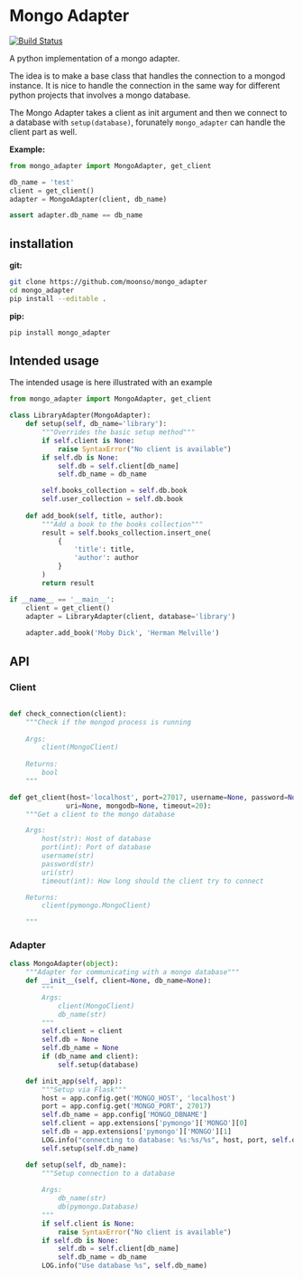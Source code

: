 # Mongo Adapter

[![Build Status][travis-img]][travis-url]

A python implementation of a mongo adapter.

The idea is to make a base class that handles the connection to a mongod instance.
It is nice to handle the connection in the same way for different python projects that involves a mongo database.

The Mongo Adapter takes a client as init argument and then we connect to a database with `setup(database)`, forunately `mongo_adapter` can handle the client part as well.

**Example:**

```python
from mongo_adapter import MongoAdapter, get_client

db_name = 'test'
client = get_client()
adapter = MongoAdapter(client, db_name)

assert adapter.db_name == db_name
```

## installation

**git:**

```bash
git clone https://github.com/moonso/mongo_adapter
cd mongo_adapter
pip install --editable .
```

**pip:**
```bash
pip install mongo_adapter
```


## Intended usage

The intended usage is here illustrated with an example

```python
from mongo_adapter import MongoAdapter, get_client

class LibraryAdapter(MongoAdapter):
	def setup(self, db_name='library'):
		"""Overrides the basic setup method"""
        if self.client is None:
            raise SyntaxError("No client is available")
        if self.db is None:
            self.db = self.client[db_name]
            self.db_name = db_name

        self.books_collection = self.db.book
        self.user_collection = self.db.book
	
	def add_book(self, title, author):
		"""Add a book to the books collection"""
		result = self.books_collection.insert_one(
			{
				'title': title,
				'author': author
			}
		)
		return result

if __name__ == '__main__':
	client = get_client()
	adapter = LibraryAdapter(client, database='library')
	
	adapter.add_book('Moby Dick', 'Herman Melville')

```

## API

### Client

```python

def check_connection(client):
    """Check if the mongod process is running
    
    Args:
        client(MongoClient)
    
    Returns:
        bool
    """

def get_client(host='localhost', port=27017, username=None, password=None,
              uri=None, mongodb=None, timeout=20):
    """Get a client to the mongo database

    Args:
        host(str): Host of database
        port(int): Port of database
        username(str)
        password(str)
        uri(str)
        timeout(int): How long should the client try to connect

    Returns:
        client(pymongo.MongoClient)

    """

```

### Adapter

```python
class MongoAdapter(object):
    """Adapter for communicating with a mongo database"""
    def __init__(self, client=None, db_name=None):
        """
        Args:
            client(MongoClient)
            db_name(str)
        """
        self.client = client
        self.db = None
        self.db_name = None
        if (db_name and client):
            self.setup(database)

    def init_app(self, app):
        """Setup via Flask"""
        host = app.config.get('MONGO_HOST', 'localhost')
        port = app.config.get('MONGO_PORT', 27017)
        self.db_name = app.config['MONGO_DBNAME']
        self.client = app.extensions['pymongo']['MONGO'][0]
        self.db = app.extensions['pymongo']['MONGO'][1]
        LOG.info("connecting to database: %s:%s/%s", host, port, self.db_name)
		self.setup(self.db_name)

    def setup(self, db_name):
        """Setup connection to a database
        
        Args:
            db_name(str)
            db(pymongo.Database)
        """
        if self.client is None:
            raise SyntaxError("No client is available")
        if self.db is None:
            self.db = self.client[db_name]
            self.db_name = db_name
        LOG.info("Use database %s", self.db_name)
    
```


[travis-url]: https://travis-ci.org/moonso/mongo_adapter
[travis-img]: https://img.shields.io/travis/moonso/mongo_adapter/master.svg?style=flat-square

